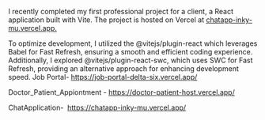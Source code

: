 I recently completed my first professional project for a client, a React application built with Vite. The project is hosted on Vercel at [chatapp-inky-mu.vercel.app.](https://chatapp-inky-mu.vercel.app/)

To optimize development, I utilized the @vitejs/plugin-react which leverages Babel for Fast Refresh, ensuring a smooth and efficient coding experience. Additionally, I explored @vitejs/plugin-react-swc, which uses SWC for Fast Refresh, providing an alternative approach for enhancing development speed.
Job Portal- https://job-portal-delta-six.vercel.app/

Doctor_Patient_Appiontment - https://doctor-patient-host.vercel.app/

ChatApplication-  https://chatapp-inky-mu.vercel.app/
